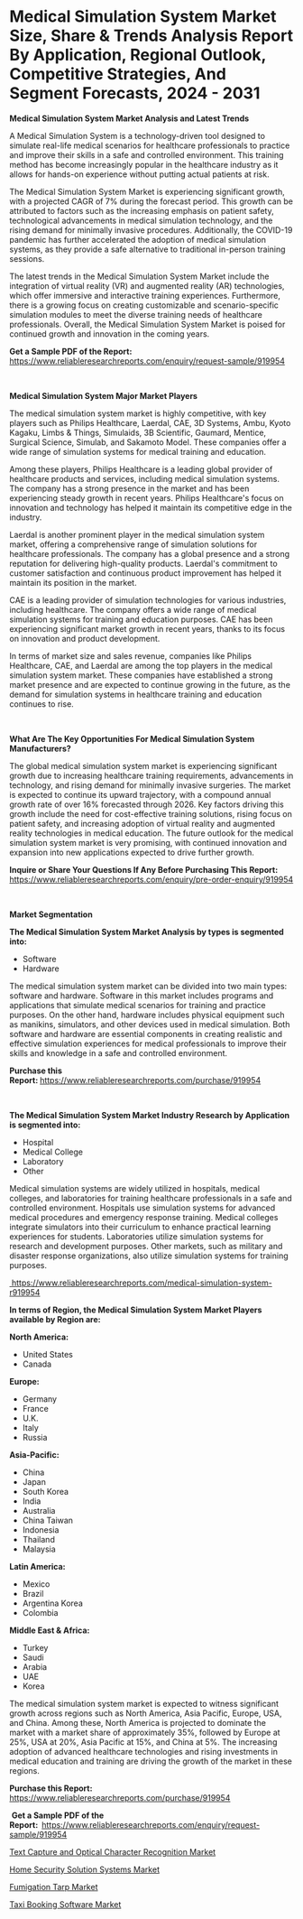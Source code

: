 <p><h1>Medical Simulation System Market Size, Share & Trends Analysis Report By Application, Regional Outlook, Competitive Strategies, And Segment Forecasts, 2024 - 2031</h1></p><p><strong>Medical Simulation System Market Analysis and Latest Trends</strong></p>
<p><p>A Medical Simulation System is a technology-driven tool designed to simulate real-life medical scenarios for healthcare professionals to practice and improve their skills in a safe and controlled environment. This training method has become increasingly popular in the healthcare industry as it allows for hands-on experience without putting actual patients at risk.</p><p>The Medical Simulation System Market is experiencing significant growth, with a projected CAGR of 7% during the forecast period. This growth can be attributed to factors such as the increasing emphasis on patient safety, technological advancements in medical simulation technology, and the rising demand for minimally invasive procedures. Additionally, the COVID-19 pandemic has further accelerated the adoption of medical simulation systems, as they provide a safe alternative to traditional in-person training sessions.</p><p>The latest trends in the Medical Simulation System Market include the integration of virtual reality (VR) and augmented reality (AR) technologies, which offer immersive and interactive training experiences. Furthermore, there is a growing focus on creating customizable and scenario-specific simulation modules to meet the diverse training needs of healthcare professionals. Overall, the Medical Simulation System Market is poised for continued growth and innovation in the coming years.</p></p>
<p><strong>Get a Sample PDF of the Report:&nbsp;</strong> <a href="https://www.reliableresearchreports.com/enquiry/request-sample/919954">https://www.reliableresearchreports.com/enquiry/request-sample/919954</a></p>
<p>&nbsp;</p>
<p><strong>Medical Simulation System Major Market Players</strong></p>
<p><p>The medical simulation system market is highly competitive, with key players such as Philips Healthcare, Laerdal, CAE, 3D Systems, Ambu, Kyoto Kagaku, Limbs & Things, Simulaids, 3B Scientific, Gaumard, Mentice, Surgical Science, Simulab, and Sakamoto Model. These companies offer a wide range of simulation systems for medical training and education.</p><p>Among these players, Philips Healthcare is a leading global provider of healthcare products and services, including medical simulation systems. The company has a strong presence in the market and has been experiencing steady growth in recent years. Philips Healthcare's focus on innovation and technology has helped it maintain its competitive edge in the industry.</p><p>Laerdal is another prominent player in the medical simulation system market, offering a comprehensive range of simulation solutions for healthcare professionals. The company has a global presence and a strong reputation for delivering high-quality products. Laerdal's commitment to customer satisfaction and continuous product improvement has helped it maintain its position in the market.</p><p>CAE is a leading provider of simulation technologies for various industries, including healthcare. The company offers a wide range of medical simulation systems for training and education purposes. CAE has been experiencing significant market growth in recent years, thanks to its focus on innovation and product development.</p><p>In terms of market size and sales revenue, companies like Philips Healthcare, CAE, and Laerdal are among the top players in the medical simulation system market. These companies have established a strong market presence and are expected to continue growing in the future, as the demand for simulation systems in healthcare training and education continues to rise.</p></p>
<p>&nbsp;</p>
<p><strong>What Are The Key Opportunities For Medical Simulation System Manufacturers?</strong></p>
<p><p>The global medical simulation system market is experiencing significant growth due to increasing healthcare training requirements, advancements in technology, and rising demand for minimally invasive surgeries. The market is expected to continue its upward trajectory, with a compound annual growth rate of over 16% forecasted through 2026. Key factors driving this growth include the need for cost-effective training solutions, rising focus on patient safety, and increasing adoption of virtual reality and augmented reality technologies in medical education. The future outlook for the medical simulation system market is very promising, with continued innovation and expansion into new applications expected to drive further growth.</p></p>
<p><strong>Inquire or Share Your Questions If Any Before Purchasing This Report:</strong> <a href="https://www.reliableresearchreports.com/enquiry/pre-order-enquiry/919954">https://www.reliableresearchreports.com/enquiry/pre-order-enquiry/919954</a></p>
<p>&nbsp;</p>
<p><strong>Market Segmentation</strong></p>
<p><strong>The Medical Simulation System Market Analysis by types is segmented into:</strong></p>
<p><ul><li>Software</li><li>Hardware</li></ul></p>
<p><p>The medical simulation system market can be divided into two main types: software and hardware. Software in this market includes programs and applications that simulate medical scenarios for training and practice purposes. On the other hand, hardware includes physical equipment such as manikins, simulators, and other devices used in medical simulation. Both software and hardware are essential components in creating realistic and effective simulation experiences for medical professionals to improve their skills and knowledge in a safe and controlled environment.</p></p>
<p><strong>Purchase this Report:&nbsp;</strong><a href="https://www.reliableresearchreports.com/purchase/919954">https://www.reliableresearchreports.com/purchase/919954</a></p>
<p>&nbsp;</p>
<p><strong>The Medical Simulation System Market Industry Research by Application is segmented into:</strong></p>
<p><ul><li>Hospital</li><li>Medical College</li><li>Laboratory</li><li>Other</li></ul></p>
<p><p>Medical simulation systems are widely utilized in hospitals, medical colleges, and laboratories for training healthcare professionals in a safe and controlled environment. Hospitals use simulation systems for advanced medical procedures and emergency response training. Medical colleges integrate simulators into their curriculum to enhance practical learning experiences for students. Laboratories utilize simulation systems for research and development purposes. Other markets, such as military and disaster response organizations, also utilize simulation systems for training purposes.</p></p>
<p><a href="https://www.reliableresearchreports.com/medical-simulation-system-r919954">&nbsp;https://www.reliableresearchreports.com/medical-simulation-system-r919954</a></p>
<p><strong>In terms of Region, the Medical Simulation System Market Players available by Region are:</strong></p>
<p>
    <p> <strong> North America: </strong>
        <ul>
            <li>United States</li>
            <li>Canada</li>
        </ul>
        </p> 
    <p> <strong> Europe: </strong>
        <ul>
            <li>Germany</li>
            <li>France</li>
            <li>U.K.</li>
            <li>Italy</li>
            <li>Russia</li>
        </ul>
        </p> 
    <p> <strong> Asia-Pacific: </strong>
        <ul>
            <li>China</li>
            <li>Japan</li>
            <li>South Korea</li>
            <li>India</li>
            <li>Australia</li>
            <li>China Taiwan</li>
            <li>Indonesia</li>
            <li>Thailand</li>
            <li>Malaysia</li>
        </ul>
        </p> 
    <p> <strong> Latin America: </strong>
        <ul>
            <li>Mexico</li>
            <li>Brazil</li>
            <li>Argentina Korea</li>
            <li>Colombia</li>
        </ul>
        </p> 
    <p> <strong> Middle East & Africa: </strong>
        <ul>
            <li>Turkey</li>
            <li>Saudi</li>
            <li>Arabia</li>
            <li>UAE</li>
            <li>Korea</li>
        </ul>
    </p>
    </p>
<p><p>The medical simulation system market is expected to witness significant growth across regions such as North America, Asia Pacific, Europe, USA, and China. Among these, North America is projected to dominate the market with a market share of approximately 35%, followed by Europe at 25%, USA at 20%, Asia Pacific at 15%, and China at 5%. The increasing adoption of advanced healthcare technologies and rising investments in medical education and training are driving the growth of the market in these regions.</p></p>
<p><strong>Purchase this Report: </strong><a href="https://www.reliableresearchreports.com/purchase/919954">https://www.reliableresearchreports.com/purchase/919954</a></p>
<p>&nbsp;<strong>Get a Sample PDF of the Report:&nbsp;&nbsp;</strong><a href="https://www.reliableresearchreports.com/enquiry/request-sample/919954">https://www.reliableresearchreports.com/enquiry/request-sample/919954</a></p>
<p><strong></strong></p>
<p><p><a href="https://github.com/edytherolanlouisejk1miz0wig/Market-Research-Report-List-2/blob/main/text-capture-and-optical-character-recognition-market.md">Text Capture and Optical Character Recognition Market</a></p><p><a href="https://github.com/EunaWiegad2023/Market-Research-Report-List-1/blob/main/home-security-solution-systems-market.md">Home Security Solution Systems Market</a></p><p><a href="https://www.linkedin.com/pulse/fumigation-tarp-market-offers-provide-insightful-data-no48c">Fumigation Tarp Market</a></p><p><a href="https://www.linkedin.com/pulse/taxi-booking-software-market-size-outlook-forecast-2024-tiwke?trackingId=Nm4LzteodqAiiMzOMO7J3A%3D%3D">Taxi Booking Software Market</a></p></p>